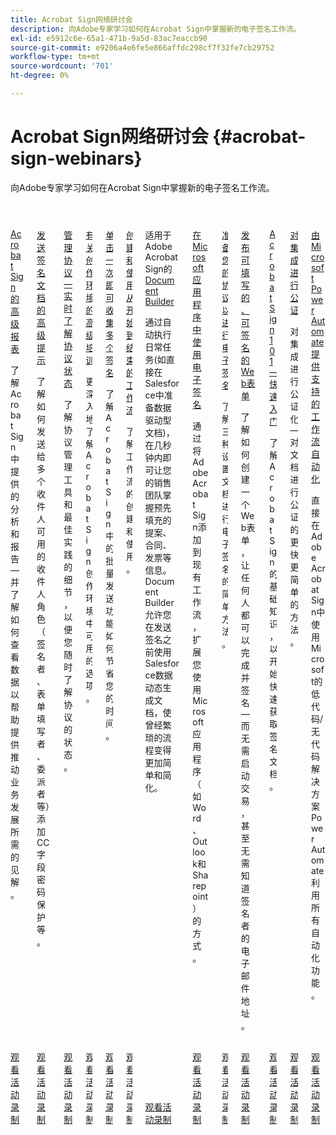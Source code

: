 ```yaml
---
title: Acrobat Sign网络研讨会
description: 向Adobe专家学习如何在Acrobat Sign中掌握新的电子签名工作流。
exl-id: e5912c6e-65a1-471b-9a5d-83ac7eaccb90
source-git-commit: e9206a4e6fe5e866affdc298cf7f32fe7cb29752
workflow-type: tm+mt
source-wordcount: '701'
ht-degree: 0%

---
```


# Acrobat Sign网络研讨会 {#acrobat-sign-webinars}

向Adobe专家学习如何在Acrobat Sign中掌握新的电子签名工作流。

<!-- CARDS

* https://experienceleague.adobe.com/zh-hans/docs/events/acrobat-sign-webinars/advanced-reporting
* https://experienceleague.adobe.com/zh-hans/docs/events/acrobat-sign-webinars/advanced-sending-documents-signature
* https://experienceleague.adobe.com/zh-hans/docs/events/acrobat-sign-webinars/agreement-status
* https://experienceleague.adobe.com/zh-hans/docs/events/acrobat-sign-webinars/authoring-environment
* https://experienceleague.adobe.com/zh-hans/docs/events/acrobat-sign-webinars/collect-signatures
* https://experienceleague.adobe.com/zh-hans/docs/events/acrobat-sign-webinars/create-use-workflows
* https://experienceleague.adobe.com/zh-hans/docs/events/acrobat-sign-webinars/document-builder
* https://experienceleague.adobe.com/zh-hans/docs/events/acrobat-sign-webinars/e-signature-microsoft
* https://experienceleague.adobe.com/zh-hans/docs/events/acrobat-sign-webinars/e-signature-setup
* https://experienceleague.adobe.com/zh-hans/docs/events/acrobat-sign-webinars/fillable-signable-web-form
* https://experienceleague.adobe.com/zh-hans/docs/events/acrobat-sign-webinars/getting-started
* https://experienceleague.adobe.com/zh-hans/docs/events/acrobat-sign-webinars/notarize
* https://experienceleague.adobe.com/zh-hans/docs/events/acrobat-sign-webinars/workflow-automations

-->
<!-- START CARDS HTML - DO NOT MODIFY BY HAND -->
<div class="columns">
    <div class="column is-half-tablet is-half-desktop is-one-third-widescreen" aria-label="Advanced Reporting for Acrobat Sign">
        <div class="card" style="height: 100%; display: flex; flex-direction: column; height: 100%;">
            <div class="card-image">
                <figure class="image x-is-16by9">
                    <a href="https://experienceleague.adobe.com/zh-hans/docs/events/acrobat-sign-webinars/advanced-reporting" title="Acrobat Sign的高级报表功能">
                        <img class="is-bordered-r-small" src="https://video.tv.adobe.com/v/3454415/?format=jpeg&nocache=1731453823479&captions=chi_hans" alt="Acrobat Sign的高级报表功能"
                             style="width: 100%; aspect-ratio: 16 / 9; object-fit: cover; overflow: hidden; display: block; margin: auto;">
                    </a>
                </figure>
            </div>
            <div class="card-content is-padded-small" style="display: flex; flex-direction: column; flex-grow: 1; justify-content: space-between;">
                <div class="top-card-content">
                    <p class="headline is-size-6 has-text-weight-bold">
                        <a href="https://experienceleague.adobe.com/zh-hans/docs/events/acrobat-sign-webinars/advanced-reporting" title="Acrobat Sign的高级报表功能">Acrobat Sign的高级报表</a>
                    </p>
                    <p class="is-size-6">了解Acrobat Sign中提供的分析和报告 — 并了解如何查看数据以帮助提供推动业务发展所需的见解。</p>
                </div>
                <a href="https://experienceleague.adobe.com/zh-hans/docs/events/acrobat-sign-webinars/advanced-reporting" class="spectrum-Button spectrum-Button--outline spectrum-Button--primary spectrum-Button--sizeM" style="align-self: flex-start; margin-top: 1rem;">
                    <span class="spectrum-Button-label has-no-wrap has-text-weight-bold">观看活动录制</span>
                </a>
            </div>
        </div>
    </div>
    <div class="column is-half-tablet is-half-desktop is-one-third-widescreen" aria-label="Advanced Tips for Sending Documents for Signature">
        <div class="card" style="height: 100%; display: flex; flex-direction: column; height: 100%;">
            <div class="card-image">
                <figure class="image x-is-16by9">
                    <a href="https://experienceleague.adobe.com/zh-hans/docs/events/acrobat-sign-webinars/advanced-sending-documents-signature" title="发送文档供签名高级提示">
                        <img class="is-bordered-r-small" src="https://video.tv.adobe.com/v/3454890/?format=jpeg&nocache=1731453823460&captions=chi_hans" alt="发送文档供签名高级提示"
                             style="width: 100%; aspect-ratio: 16 / 9; object-fit: cover; overflow: hidden; display: block; margin: auto;">
                    </a>
                </figure>
            </div>
            <div class="card-content is-padded-small" style="display: flex; flex-direction: column; flex-grow: 1; justify-content: space-between;">
                <div class="top-card-content">
                    <p class="headline is-size-6 has-text-weight-bold">
                        <a href="https://experienceleague.adobe.com/zh-hans/docs/events/acrobat-sign-webinars/advanced-sending-documents-signature" title="发送文档供签名高级提示">发送签名文档的高级提示</a>
                    </p>
                    <p class="is-size-6">了解如何发送给多个收件人可用的收件人角色（签名者、表单填写者、委派者等）添加CC字段密码保护等。</p>
                </div>
                <a href="https://experienceleague.adobe.com/zh-hans/docs/events/acrobat-sign-webinars/advanced-sending-documents-signature" class="spectrum-Button spectrum-Button--outline spectrum-Button--primary spectrum-Button--sizeM" style="align-self: flex-start; margin-top: 1rem;">
                    <span class="spectrum-Button-label has-no-wrap has-text-weight-bold">观看活动录制</span>
                </a>
            </div>
        </div>
    </div>
    <div class="column is-half-tablet is-half-desktop is-one-third-widescreen" aria-label="Manage Agreements - Get Real-Time Visibility into Agreement Status">
        <div class="card" style="height: 100%; display: flex; flex-direction: column; height: 100%;">
            <div class="card-image">
                <figure class="image x-is-16by9">
                    <a href="https://experienceleague.adobe.com/zh-hans/docs/events/acrobat-sign-webinars/agreement-status" title="管理协议 — 实时了解协议状态">
                        <img class="is-bordered-r-small" src="https://video.tv.adobe.com/v/3455011/?format=jpeg&nocache=1731453823516&captions=chi_hans" alt="管理协议 — 实时了解协议状态"
                             style="width: 100%; aspect-ratio: 16 / 9; object-fit: cover; overflow: hidden; display: block; margin: auto;">
                    </a>
                </figure>
            </div>
            <div class="card-content is-padded-small" style="display: flex; flex-direction: column; flex-grow: 1; justify-content: space-between;">
                <div class="top-card-content">
                    <p class="headline is-size-6 has-text-weight-bold">
                        <a href="https://experienceleague.adobe.com/zh-hans/docs/events/acrobat-sign-webinars/agreement-status" title="管理协议 — 实时了解协议状态">管理协议 — 实时了解协议状态</a>
                    </p>
                    <p class="is-size-6">了解协议管理工具和最佳实践的细节，以便您随时了解协议的状态。</p>
                </div>
                <a href="https://experienceleague.adobe.com/zh-hans/docs/events/acrobat-sign-webinars/agreement-status" class="spectrum-Button spectrum-Button--outline spectrum-Button--primary spectrum-Button--sizeM" style="align-self: flex-start; margin-top: 1rem;">
                    <span class="spectrum-Button-label has-no-wrap has-text-weight-bold">观看活动录制</span>
                </a>
            </div>
        </div>
    </div>
    <div class="column is-half-tablet is-half-desktop is-one-third-widescreen" aria-label="Advanced Training on Authoring Environment">
        <div class="card" style="height: 100%; display: flex; flex-direction: column; height: 100%;">
            <div class="card-image">
                <figure class="image x-is-16by9">
                    <a href="https://experienceleague.adobe.com/zh-hans/docs/events/acrobat-sign-webinars/authoring-environment" title="有关创作环境的高级培训">
                        <img class="is-bordered-r-small" src="https://video.tv.adobe.com/v/3455917/?format=jpeg&nocache=1731453823517&captions=chi_hans" alt="有关创作环境的高级培训"
                             style="width: 100%; aspect-ratio: 16 / 9; object-fit: cover; overflow: hidden; display: block; margin: auto;">
                    </a>
                </figure>
            </div>
            <div class="card-content is-padded-small" style="display: flex; flex-direction: column; flex-grow: 1; justify-content: space-between;">
                <div class="top-card-content">
                    <p class="headline is-size-6 has-text-weight-bold">
                        <a href="https://experienceleague.adobe.com/zh-hans/docs/events/acrobat-sign-webinars/authoring-environment" title="有关创作环境的高级培训">有关创作环境的高级培训</a>
                    </p>
                    <p class="is-size-6">更深入地了解Acrobat Sign创作环境中可用的选项。</p>
                </div>
                <a href="https://experienceleague.adobe.com/zh-hans/docs/events/acrobat-sign-webinars/authoring-environment" class="spectrum-Button spectrum-Button--outline spectrum-Button--primary spectrum-Button--sizeM" style="align-self: flex-start; margin-top: 1rem;">
                    <span class="spectrum-Button-label has-no-wrap has-text-weight-bold">观看活动录制</span>
                </a>
            </div>
        </div>
    </div>
    <div class="column is-half-tablet is-half-desktop is-one-third-widescreen" aria-label="Collect Many Signatures with One Click">
        <div class="card" style="height: 100%; display: flex; flex-direction: column; height: 100%;">
            <div class="card-image">
                <figure class="image x-is-16by9">
                    <a href="https://experienceleague.adobe.com/zh-hans/docs/events/acrobat-sign-webinars/collect-signatures" title="只需单击一下即可收集多个签名">
                        <img class="is-bordered-r-small" src="https://video.tv.adobe.com/v/3454904/?format=jpeg&nocache=1731453823488&captions=chi_hans" alt="只需单击一下即可收集多个签名"
                             style="width: 100%; aspect-ratio: 16 / 9; object-fit: cover; overflow: hidden; display: block; margin: auto;">
                    </a>
                </figure>
            </div>
            <div class="card-content is-padded-small" style="display: flex; flex-direction: column; flex-grow: 1; justify-content: space-between;">
                <div class="top-card-content">
                    <p class="headline is-size-6 has-text-weight-bold">
                        <a href="https://experienceleague.adobe.com/zh-hans/docs/events/acrobat-sign-webinars/collect-signatures" title="只需单击一下即可收集多个签名">单击一次即可收集多个签名</a>
                    </p>
                    <p class="is-size-6">了解Acrobat Sign中的批量发送功能如何节省您的时间。</p>
                </div>
                <a href="https://experienceleague.adobe.com/zh-hans/docs/events/acrobat-sign-webinars/collect-signatures" class="spectrum-Button spectrum-Button--outline spectrum-Button--primary spectrum-Button--sizeM" style="align-self: flex-start; margin-top: 1rem;">
                    <span class="spectrum-Button-label has-no-wrap has-text-weight-bold">观看活动录制</span>
                </a>
            </div>
        </div>
    </div>
    <div class="column is-half-tablet is-half-desktop is-one-third-widescreen" aria-label="Creating and Using Workflows from Beginning to End">
        <div class="card" style="height: 100%; display: flex; flex-direction: column; height: 100%;">
            <div class="card-image">
                <figure class="image x-is-16by9">
                    <a href="https://experienceleague.adobe.com/zh-hans/docs/events/acrobat-sign-webinars/create-use-workflows" title="创建和使用从头到尾的工作流">
                        <img class="is-bordered-r-small" src="https://video.tv.adobe.com/v/3454912/?format=jpeg&nocache=1731453823485&captions=chi_hans" alt="创建和使用从头到尾的工作流"
                             style="width: 100%; aspect-ratio: 16 / 9; object-fit: cover; overflow: hidden; display: block; margin: auto;">
                    </a>
                </figure>
            </div>
            <div class="card-content is-padded-small" style="display: flex; flex-direction: column; flex-grow: 1; justify-content: space-between;">
                <div class="top-card-content">
                    <p class="headline is-size-6 has-text-weight-bold">
                        <a href="https://experienceleague.adobe.com/zh-hans/docs/events/acrobat-sign-webinars/create-use-workflows" title="创建和使用从头到尾的工作流">创建和使用从开始到结束的工作流</a>
                    </p>
                    <p class="is-size-6">了解工作流的创建和使用。</p>
                </div>
                <a href="https://experienceleague.adobe.com/zh-hans/docs/events/acrobat-sign-webinars/create-use-workflows" class="spectrum-Button spectrum-Button--outline spectrum-Button--primary spectrum-Button--sizeM" style="align-self: flex-start; margin-top: 1rem;">
                    <span class="spectrum-Button-label has-no-wrap has-text-weight-bold">观看活动录制</span>
                </a>
            </div>
        </div>
    </div>
    <div class="column is-half-tablet is-half-desktop is-one-third-widescreen" aria-label="Document Builder for Adobe Acrobat Sign">
        <div class="card" style="height: 100%; display: flex; flex-direction: column; height: 100%;">
            <div class="card-image">
                <figure class="image x-is-16by9">
                    <a href="https://experienceleague.adobe.com/zh-hans/docs/events/acrobat-sign-webinars/document-builder" title="适用于Adobe Acrobat Sign的Document Builder">
                        <img class="is-bordered-r-small" src="https://video.tv.adobe.com/v/3454923/?format=jpeg&nocache=1731453823516&captions=chi_hans" alt="适用于Adobe Acrobat Sign的Document Builder"
                             style="width: 100%; aspect-ratio: 16 / 9; object-fit: cover; overflow: hidden; display: block; margin: auto;">
                    </a>
                </figure>
            </div>
            <div class="card-content is-padded-small" style="display: flex; flex-direction: column; flex-grow: 1; justify-content: space-between;">
                <div class="top-card-content">
                    <p class="headline is-size-6 has-text-weight-bold">
                        适用于Adobe Acrobat Sign的<a href="https://experienceleague.adobe.com/zh-hans/docs/events/acrobat-sign-webinars/document-builder" title="适用于Adobe Acrobat Sign的Document Builder">Document Builder</a>
                    </p>
                    <p class="is-size-6">通过自动执行日常任务(如直接在Salesforce中准备数据驱动型文档)，在几秒钟内即可让您的销售团队掌握预先填充的提案、合同、发票等信息。 Document Builder允许您在发送签名之前使用Salesforce数据动态生成文档，使曾经繁琐的流程变得更加简单和简化。</p>
                </div>
                <a href="https://experienceleague.adobe.com/zh-hans/docs/events/acrobat-sign-webinars/document-builder" class="spectrum-Button spectrum-Button--outline spectrum-Button--primary spectrum-Button--sizeM" style="align-self: flex-start; margin-top: 1rem;">
                    <span class="spectrum-Button-label has-no-wrap has-text-weight-bold">观看活动录制</span>
                </a>
            </div>
        </div>
    </div>
    <div class="column is-half-tablet is-half-desktop is-one-third-widescreen" aria-label="Work with e-signatures in your Microsoft apps">
        <div class="card" style="height: 100%; display: flex; flex-direction: column; height: 100%;">
            <div class="card-image">
                <figure class="image x-is-16by9">
                    <a href="https://experienceleague.adobe.com/zh-hans/docs/events/acrobat-sign-webinars/e-signature-microsoft" title="在Microsoft应用程序中使用电子签名">
                        <img class="is-bordered-r-small" src="https://video.tv.adobe.com/v/3455060/?format=jpeg&nocache=1731453823517&captions=chi_hans" alt="在Microsoft应用程序中使用电子签名"
                             style="width: 100%; aspect-ratio: 16 / 9; object-fit: cover; overflow: hidden; display: block; margin: auto;">
                    </a>
                </figure>
            </div>
            <div class="card-content is-padded-small" style="display: flex; flex-direction: column; flex-grow: 1; justify-content: space-between;">
                <div class="top-card-content">
                    <p class="headline is-size-6 has-text-weight-bold">
                        <a href="https://experienceleague.adobe.com/zh-hans/docs/events/acrobat-sign-webinars/e-signature-microsoft" title="在Microsoft应用程序中使用电子签名">在Microsoft应用程序中使用电子签名</a>
                    </p>
                    <p class="is-size-6">通过将Adobe Acrobat Sign添加到现有工作流，扩展您使用Microsoft应用程序（如Word、Outlook和Sharepoint）的方式。</p>
                </div>
                <a href="https://experienceleague.adobe.com/zh-hans/docs/events/acrobat-sign-webinars/e-signature-microsoft" class="spectrum-Button spectrum-Button--outline spectrum-Button--primary spectrum-Button--sizeM" style="align-self: flex-start; margin-top: 1rem;">
                    <span class="spectrum-Button-label has-no-wrap has-text-weight-bold">观看活动录制</span>
                </a>
            </div>
        </div>
    </div>
    <div class="column is-half-tablet is-half-desktop is-one-third-widescreen" aria-label="Prepare Your Agreements for e-signature">
        <div class="card" style="height: 100%; display: flex; flex-direction: column; height: 100%;">
            <div class="card-image">
                <figure class="image x-is-16by9">
                    <a href="https://experienceleague.adobe.com/zh-hans/docs/events/acrobat-sign-webinars/e-signature-setup" title="准备您的协议以进行电子签名">
                        <img class="is-bordered-r-small" src="https://video.tv.adobe.com/v/3455959/?format=jpeg&nocache=1731453823483&captions=chi_hans" alt="准备您的协议以进行电子签名"
                             style="width: 100%; aspect-ratio: 16 / 9; object-fit: cover; overflow: hidden; display: block; margin: auto;">
                    </a>
                </figure>
            </div>
            <div class="card-content is-padded-small" style="display: flex; flex-direction: column; flex-grow: 1; justify-content: space-between;">
                <div class="top-card-content">
                    <p class="headline is-size-6 has-text-weight-bold">
                        <a href="https://experienceleague.adobe.com/zh-hans/docs/events/acrobat-sign-webinars/e-signature-setup" title="准备您的协议以进行电子签名">准备您的协议以进行电子签名</a>
                    </p>
                    <p class="is-size-6">了解三种设置文档进行电子签名的简单方法。</p>
                </div>
                <a href="https://experienceleague.adobe.com/zh-hans/docs/events/acrobat-sign-webinars/e-signature-setup" class="spectrum-Button spectrum-Button--outline spectrum-Button--primary spectrum-Button--sizeM" style="align-self: flex-start; margin-top: 1rem;">
                    <span class="spectrum-Button-label has-no-wrap has-text-weight-bold">观看活动录制</span>
                </a>
            </div>
        </div>
    </div>
    <div class="column is-half-tablet is-half-desktop is-one-third-widescreen" aria-label="Post a Fillable, Signable Web Form">
        <div class="card" style="height: 100%; display: flex; flex-direction: column; height: 100%;">
            <div class="card-image">
                <figure class="image x-is-16by9">
                    <a href="https://experienceleague.adobe.com/zh-hans/docs/events/acrobat-sign-webinars/fillable-signable-web-form" title="发布可填写的、可签名的Web表单">
                        <img class="is-bordered-r-small" src="https://video.tv.adobe.com/v/3455460/?format=jpeg&nocache=1731453823488&captions=chi_hans" alt="发布可填写的、可签名的Web表单"
                             style="width: 100%; aspect-ratio: 16 / 9; object-fit: cover; overflow: hidden; display: block; margin: auto;">
                    </a>
                </figure>
            </div>
            <div class="card-content is-padded-small" style="display: flex; flex-direction: column; flex-grow: 1; justify-content: space-between;">
                <div class="top-card-content">
                    <p class="headline is-size-6 has-text-weight-bold">
                        <a href="https://experienceleague.adobe.com/zh-hans/docs/events/acrobat-sign-webinars/fillable-signable-web-form" title="发布可填写的、可签名的Web表单">发布可填写的、可签名的Web表单</a>
                    </p>
                    <p class="is-size-6">了解如何创建一个Web表单，让任何人都可以完成并签名 — 而无需启动交易，甚至无需知道签名者的电子邮件地址。</p>
                </div>
                <a href="https://experienceleague.adobe.com/zh-hans/docs/events/acrobat-sign-webinars/fillable-signable-web-form" class="spectrum-Button spectrum-Button--outline spectrum-Button--primary spectrum-Button--sizeM" style="align-self: flex-start; margin-top: 1rem;">
                    <span class="spectrum-Button-label has-no-wrap has-text-weight-bold">观看活动录制</span>
                </a>
            </div>
        </div>
    </div>
    <div class="column is-half-tablet is-half-desktop is-one-third-widescreen" aria-label="Acrobat Sign 101 - Getting Started">
        <div class="card" style="height: 100%; display: flex; flex-direction: column; height: 100%;">
            <div class="card-image">
                <figure class="image x-is-16by9">
                    <a href="https://experienceleague.adobe.com/zh-hans/docs/events/acrobat-sign-webinars/getting-started" title="Acrobat Sign 101 — 快速入门">
                        <img class="is-bordered-r-small" src="https://video.tv.adobe.com/v/3455475/?format=jpeg&nocache=1731453823457&captions=chi_hans" alt="Acrobat Sign 101 — 快速入门"
                             style="width: 100%; aspect-ratio: 16 / 9; object-fit: cover; overflow: hidden; display: block; margin: auto;">
                    </a>
                </figure>
            </div>
            <div class="card-content is-padded-small" style="display: flex; flex-direction: column; flex-grow: 1; justify-content: space-between;">
                <div class="top-card-content">
                    <p class="headline is-size-6 has-text-weight-bold">
                        <a href="https://experienceleague.adobe.com/zh-hans/docs/events/acrobat-sign-webinars/getting-started" title="Acrobat Sign 101 — 快速入门">Acrobat Sign 101 — 快速入门</a>
                    </p>
                    <p class="is-size-6">了解Acrobat Sign的基础知识，以开始快速获取签名文档。</p>
                </div>
                <a href="https://experienceleague.adobe.com/zh-hans/docs/events/acrobat-sign-webinars/getting-started" class="spectrum-Button spectrum-Button--outline spectrum-Button--primary spectrum-Button--sizeM" style="align-self: flex-start; margin-top: 1rem;">
                    <span class="spectrum-Button-label has-no-wrap has-text-weight-bold">观看活动录制</span>
                </a>
            </div>
        </div>
    </div>
    <div class="column is-half-tablet is-half-desktop is-one-third-widescreen" aria-label="Notarize Integration">
        <div class="card" style="height: 100%; display: flex; flex-direction: column; height: 100%;">
            <div class="card-image">
                <figure class="image x-is-16by9">
                    <a href="https://experienceleague.adobe.com/zh-hans/docs/events/acrobat-sign-webinars/notarize" title="公证集成">
                        <img class="is-bordered-r-small" src="https://video.tv.adobe.com/v/3454382/?format=jpeg&nocache=1731453823489&captions=chi_hans" alt="公证集成"
                             style="width: 100%; aspect-ratio: 16 / 9; object-fit: cover; overflow: hidden; display: block; margin: auto;">
                    </a>
                </figure>
            </div>
            <div class="card-content is-padded-small" style="display: flex; flex-direction: column; flex-grow: 1; justify-content: space-between;">
                <div class="top-card-content">
                    <p class="headline is-size-6 has-text-weight-bold">
                        <a href="https://experienceleague.adobe.com/zh-hans/docs/events/acrobat-sign-webinars/notarize" title="公证集成">对集成进行公证</a>
                    </p>
                    <p class="is-size-6">对集成进行公证化 — 对文档进行公证的更快更简单的方法。</p>
                </div>
                <a href="https://experienceleague.adobe.com/zh-hans/docs/events/acrobat-sign-webinars/notarize" class="spectrum-Button spectrum-Button--outline spectrum-Button--primary spectrum-Button--sizeM" style="align-self: flex-start; margin-top: 1rem;">
                    <span class="spectrum-Button-label has-no-wrap has-text-weight-bold">观看活动录制</span>
                </a>
            </div>
        </div>
    </div>
    <div class="column is-half-tablet is-half-desktop is-one-third-widescreen" aria-label="Workflow Automations Powered by Microsoft Power Automate">
        <div class="card" style="height: 100%; display: flex; flex-direction: column; height: 100%;">
            <div class="card-image">
                <figure class="image x-is-16by9">
                    <a href="https://experienceleague.adobe.com/zh-hans/docs/events/acrobat-sign-webinars/workflow-automations" title="由Microsoft Power Automate提供支持的工作流自动化">
                        <img class="is-bordered-r-small" src="https://video.tv.adobe.com/v/3454934/?format=jpeg&nocache=1731453823611&captions=chi_hans" alt="由Microsoft Power Automate提供支持的工作流自动化"
                             style="width: 100%; aspect-ratio: 16 / 9; object-fit: cover; overflow: hidden; display: block; margin: auto;">
                    </a>
                </figure>
            </div>
            <div class="card-content is-padded-small" style="display: flex; flex-direction: column; flex-grow: 1; justify-content: space-between;">
                <div class="top-card-content">
                    <p class="headline is-size-6 has-text-weight-bold">
                        <a href="https://experienceleague.adobe.com/zh-hans/docs/events/acrobat-sign-webinars/workflow-automations" title="由Microsoft Power Automate提供支持的工作流自动化">由Microsoft Power Automate提供支持的工作流自动化</a>
                    </p>
                    <p class="is-size-6">直接在Adobe Acrobat Sign中使用Microsoft的低代码/无代码解决方案Power Automate利用所有自动化功能。</p>
                </div>
                <a href="https://experienceleague.adobe.com/zh-hans/docs/events/acrobat-sign-webinars/workflow-automations" class="spectrum-Button spectrum-Button--outline spectrum-Button--primary spectrum-Button--sizeM" style="align-self: flex-start; margin-top: 1rem;">
                    <span class="spectrum-Button-label has-no-wrap has-text-weight-bold">观看活动录制</span>
                </a>
            </div>
        </div>
    </div>
</div>
<!-- END CARDS HTML - DO NOT MODIFY BY HAND -->
